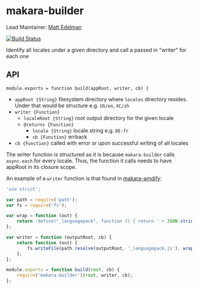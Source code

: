 # makara-builder

Lead Maintainer: [Matt Edelman](https://github.com/grawk)

[![Build Status](https://travis-ci.org/krakenjs/makara-builder.svg?branch=master)](https://travis-ci.org/krakenjs/makara-builder)

Identify all locales under a given directory and call a passed in "writer" for each one

## API

`module.exports = function build(appRoot, writer, cb) {`

- `appRoot {String}` filesystem directory where `locales` directory resides. Under that would be structure e.g. `US/en`, `XC/zh`
- `writer {Function}`
  - `localeRoot {String}` root output directory for the given locale
  - `@returns {Function}`
    - `locale {String}` locale string e.g. `DE-fr`
    - `cb {Function}` errback
- `cb {Function}` called with error or upon successful writing of all locales
    
The writer function is structured as it is because `makara-builder` calls `async.each` for every locale. Thus, the function it calls 
needs to have appRoot in its closure scope.

An example of a `writer` function is that found in [makara-amdify](https://github.com/krakenjs/makara-amdify):

```js
'use strict';

var path = require('path');
var fs = require('fs');

var wrap = function (out) {
	return 'define("_languagepack", function () { return ' + JSON.stringify(out) + '; });';
};

var writer = function (outputRoot, cb) {
	return function (out) {
		fs.writeFile(path.resolve(outputRoot, '_languagepack.js'), wrap(out), cb);
	};
};

module.exports = function build(root, cb) {
	require('makara-builder')(root, writer, cb);
};
```